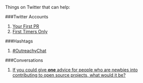 Things on Twitter that can help:

###Twitter Accounts

1. [Your First PR](https://twitter.com/yourfirstpr)
2. [First Timers Only](https://twitter.com/first_tmrs_only)

###Hashtags
1. [#OutreachyChat](https://twitter.com/hashtag/OutreachyChat?s=09)

###Conversations
1. [If you could give **one** advice for people who are newbies into contributing to open source projects, what would it be?](https://twitter.com/erikaheidi/status/647358632619851776)
